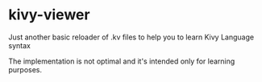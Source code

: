 # kivy-viewer
Just another basic reloader of .kv files to help you to learn Kivy Language syntax

The implementation is not optimal and it's intended only for learning purposes.
